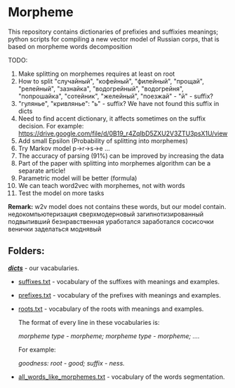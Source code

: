 # Morpheme
This repository contains dictionaries of prefixies and suffixies meanings; python scripts for compiling a new vector model of Russian corps, that is based on morpheme words decomposition

TODO:
1. Make splitting on morphemes requires at least on root
2. How to split "случайный", "кофейный", "филейный", "прощай", "релейный", "зазнайка", "водогрейный", "водогрейня", "попрошайка", "сотейник", "желейный", "поезжай" - "й" - suffix?
3. "гулянье", "кривлянье": "ь" - suffix? We have not found this suffix in dicts
4. Need to find accent dictionary, it affects sometimes on the suffix decision.
For example:
https://drive.google.com/file/d/0B19_r4ZqIbD5ZXU2V3ZTU3psX1U/view
5. Add small Epsilon (Probability of splitting into morphemes)
6. Try Markov model p->r->s->e ...
7. The accuracy of parsing (91%) can be improved by increasing the data
8. Part of the paper with splitting into morphemes algorithm can be a separate article!
9. Parametric model will be better (formula)
10. We can teach word2vec with morphemes, not with words
11. Test the model on more tasks

**Remark:** w2v model does not contains these words, but our model contain.
недокомпьютеризация
сверхмодерновый
загипнотизированный
подвыпивший
безнравственная
уработался
заработался
сосисочки
венички
заделаться
моднявый


## Folders:

***[dicts](dicts/.)*** - our vacabularies.
+ [suffixes.txt](dicts/suffixes.txt) - vocabulary of the suffixes with meanings and examples.
+ [prefixes.txt](dicts/prefixes.txt) - vocabulary of the prefixes with meanings and examples.
+ [roots.txt](dicts/roots.txt) - vocabulary of the roots with meanings and examples.

  The format of every line in these vocabularies is:
  
  *morpheme type - morpheme; morpheme type - morpheme; ....*
  
  For example:
  
  *goodness: root - good; suffix - ness.*
  
+ [all_words_like_morphemes.txt](dicts/all_words_like_morphemes) - vocabulary of the words segmentation.
